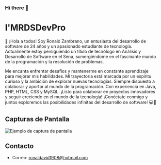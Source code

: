 ### Hi there 👋

<!--
**ronalRD19/ronalRD19** is a ✨ _special_ ✨ repository because its `README.md` (this file) appears on your GitHub profile.

Here are some ideas to get you started:

- 🔭 I’m currently working on ...
- 🌱 I’m currently learning ...
- 👯 I’m looking to collaborate on ...
- 🤔 I’m looking for help with ...
- 💬 Ask me about ...
- 📫 How to reach me: ...
- 😄 Pronouns: ...
- ⚡ Fun fact: ...
-->
# I'MRDSDevPro

👋 ¡Hola a todos! Soy Ronald Zambrano, un entusiasta del desarrollo de software de 24 años y un apasionado estudiante de tecnología. Actualmente estoy persiguiendo un título de tecnólogo en Análisis y Desarrollo de Software en el Sena, sumergiéndome en el fascinante mundo de la programación y la resolución de problemas.

Me encanta enfrentar desafíos y mantenerme en constante aprendizaje para mejorar mis habilidades. Mi trayectoria está marcada por un espíritu curioso y la ambición de explorar nuevas tecnologías. Siempre dispuesto a colaborar y aportar al mundo de la programación. Con experiencia en Java, PHP, HTML, CSS y MySQL. ¡Listo para colaborar en proyectos innovadores y seguir creciendo en el mundo de la tecnología! ¡Conéctate conmigo y juntos exploremos las posibilidades infinitas del desarrollo de software! 💻🚀 

## Capturas de Pantalla

![Ejemplo de captura de pantalla](ruta/a/imagen.png)

## Contacto

- Correo: ronaldavid1908@hotmail.com
  

